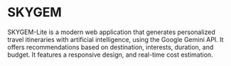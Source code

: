 # SKYGEM
SKYGEM-Lite is a modern web application that generates personalized travel itineraries with artificial intelligence, using the Google Gemini API. It offers recommendations based on destination, interests, duration, and budget. It features a responsive design, and real-time cost estimation.
